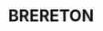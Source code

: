 ---
lastmod: '2025-04-06T06:05:20+00:00'
latitude: -33.9141
layout: suburb
longitude: 150.5067
postcode: '2787'
state: NSW
title: BRERETON
url: /nsw/brereton/
---